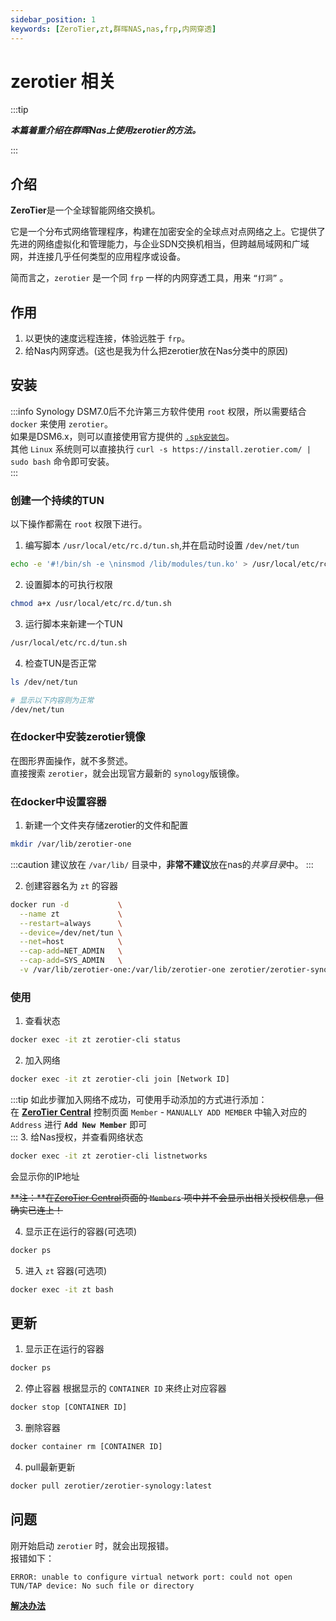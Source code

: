 ```yaml
---
sidebar_position: 1
keywords: [ZeroTier,zt,群晖NAS,nas,frp,内网穿透]
---
```


# zerotier 相关

:::tip 

***本篇着重介绍在群晖Nas上使用zerotier的方法。***

:::

## 介绍
**ZeroTier**是一个全球智能网络交换机。  

它是一个分布式网络管理程序，构建在加密安全的全球点对点网络之上。它提供了先进的网络虚拟化和管理能力，与企业SDN交换机相当，但跨越局域网和广域网，并连接几乎任何类型的应用程序或设备。  

简而言之，`zerotier` 是一个同 `frp` 一样的内网穿透工具，用来 `“打洞”` 。

## 作用
1. 以更快的速度远程连接，体验远胜于 `frp`。  
2. 给Nas内网穿透。(这也是我为什么把zerotier放在Nas分类中的原因)  

## 安装
:::info
Synology DSM7.0后不允许第三方软件使用 `root` 权限，所以需要结合 `docker` 来使用 `zerotier`。  
如果是DSM6.x，则可以直接使用官方提供的 [`.spk安装包`](http://download.zerotier.com/dist/synology/)。  
其他 `Linux` 系统则可以直接执行 `curl -s https://install.zerotier.com/ | sudo bash` 命令即可安装。  
:::
### 创建一个持续的TUN
以下操作都需在 `root` 权限下进行。
1. 编写脚本 `/usr/local/etc/rc.d/tun.sh`,并在启动时设置 `/dev/net/tun`
```bash
echo -e '#!/bin/sh -e \ninsmod /lib/modules/tun.ko' > /usr/local/etc/rc.d/tun.sh
```

2. 设置脚本的可执行权限
```bash
chmod a+x /usr/local/etc/rc.d/tun.sh
```

3. 运行脚本来新建一个TUN
```bash
/usr/local/etc/rc.d/tun.sh
```

4. 检查TUN是否正常
```bash
ls /dev/net/tun

# 显示以下内容则为正常
/dev/net/tun
```

### 在docker中安装zerotier镜像
在图形界面操作，就不多赘述。  
直接搜索 `zerotier`，就会出现官方最新的 `synology`版镜像。

### 在docker中设置容器
1. 新建一个文件夹存储zerotier的文件和配置
```bash
mkdir /var/lib/zerotier-one
```
:::caution
建议放在 `/var/lib/` 目录中，**非常不建议**放在nas的*共享目录*中。
:::

2. 创建容器名为 `zt` 的容器
```bash
docker run -d           \
  --name zt             \
  --restart=always      \
  --device=/dev/net/tun \
  --net=host            \
  --cap-add=NET_ADMIN   \
  --cap-add=SYS_ADMIN   \
  -v /var/lib/zerotier-one:/var/lib/zerotier-one zerotier/zerotier-synology:latest
```

### 使用
1. 查看状态
```bash
docker exec -it zt zerotier-cli status
```

2. 加入网络
```bash
docker exec -it zt zerotier-cli join [Network ID]
```
:::tip
如此步骤加入网络不成功，可使用手动添加的方式进行添加：  
在 **[ZeroTier Central](https://my.zerotier.com/)** 控制页面 `Member` - `MANUALLY ADD MEMBER` 中输入对应的 `Address` 进行 **`Add New Member`** 即可  
:::
3. 给Nas授权，并查看网络状态
```bash
docker exec -it zt zerotier-cli listnetworks
```
会显示你的IP地址

~~**注：**在[ZeroTier Central](https://my.zerotier.com/)页面的 `Members` 项中并不会显示出相关授权信息，但确实已连上！~~

4. 显示正在运行的容器(可选项)
```bash
docker ps
```

5. 进入 `zt` 容器(可选项)
```bash
docker exec -it zt bash
```

## 更新
1. 显示正在运行的容器
```bash
docker ps
```

2. 停止容器
根据显示的 `CONTAINER ID` 来终止对应容器
```bash
docker stop [CONTAINER ID]
```

3. 删除容器
```bash
docker container rm [CONTAINER ID]
```

4. pull最新更新
```bash
docker pull zerotier/zerotier-synology:latest
```

## 问题
刚开始启动 `zerotier` 时，就会出现报错。  
报错如下：
```
ERROR: unable to configure virtual network port: could not open TUN/TAP device: No such file or directory
```

**[解决办法](./tunproblem.md)**